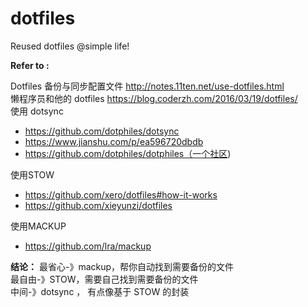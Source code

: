 # dotfiles
Reused dotfiles @simple life!

**Refer to :**

Dotfiles 备份与同步配置文件 http://notes.11ten.net/use-dotfiles.html  
懒程序员和他的 dotfiles https://blog.coderzh.com/2016/03/19/dotfiles/  
使用 dotsync 
- https://github.com/dotphiles/dotsync  
- https://www.jianshu.com/p/ea596720dbdb  
- https://github.com/dotphiles/dotphiles（一个社区)  

使用STOW  
- https://github.com/xero/dotfiles#how-it-works  
- https://github.com/xieyunzi/dotfiles  

使用MACKUP 
- https://github.com/lra/mackup

**结论：**
最省心-》mackup，帮你自动找到需要备份的文件  
最自由-》STOW，需要自己找到需要备份的文件  
中间-》dotsync ， 有点像基于 STOW 的封装
